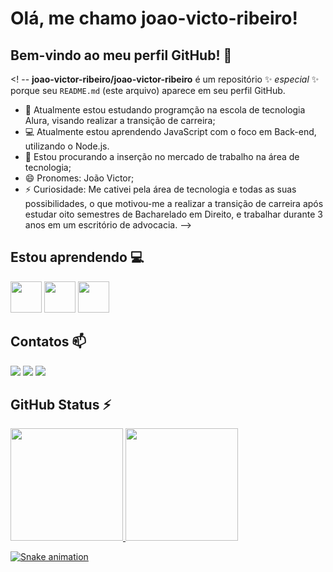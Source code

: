 # Olá, me chamo joao-victo-ribeiro!

## Bem-vindo ao meu perfil GitHub! 👋

<! --
**joao-victor-ribeiro/joao-victor-ribeiro** é um repositório ✨ _especial_ ✨ porque seu `README.md` (este arquivo) aparece em seu perfil GitHub.


- 🔭 Atualmente estou estudando programção na escola de tecnologia Alura, visando realizar a transição de carreira;
- 💻 Atualmente estou aprendendo JavaScript  com o foco em Back-end, utilizando o Node.js.
- 🎯 Estou procurando a inserção no mercado de trabalho na área de tecnologia;
- 😄 Pronomes: João Victor;
- ⚡ Curiosidade: Me cativei pela área de tecnologia e todas as suas possibilidades, o que motivou-me a realizar a transição de carreira após estudar oito semestres de Bacharelado em Direito, e trabalhar durante 3 anos em um escritório de advocacia.
-->

## Estou aprendendo 💻
<img src="https://cdn.jsdelivr.net/gh/devicons/devicon@latest/icons/javascript/javascript-original.svg" height="50px" width="50px"/> <img src="https://cdn.jsdelivr.net/gh/devicons/devicon@latest/icons/nodejs/nodejs-original-wordmark.svg" height="50px" width="50px"/> <img src="https://cdn.jsdelivr.net/gh/devicons/devicon@latest/icons/express/express-original-wordmark.svg" height="50px" width="50px"/>

## Contatos 📫
<div>
<a href = "mailto:victor.19ribeiro@gmail.com"><img loading="lazy" src="https://img.shields.io/badge/Gmail-D14836?style=for-the-badge&logo=gmail&logoColor=white" target="_blank"></a>
<a href="https://www.linkedin.com/in/joão-victor-q-ribeiro" target="_blank"><img loading="lazy" src="https://img.shields.io/badge/-LinkedIn-%230077B5?style=for-the-badge&logo=linkedin&logoColor=white" target="_blank"></a>
<a href="https://instagram.com/joaovictor_qr" target="_blank"><img loading="lazy" src="https://img.shields.io/badge/-Instagram-%23E4405F?style=for-the-badge&logo=instagram&logoColor=white" target="_blank"></a>
</div>

## GitHub Status ⚡

<div>
<a href="https://github.com/JV-QR">
<img loading="lazy" height="180em" src="https://github-readme-stats.vercel.app/api/top-langs/?username=JV-QR&layout=compact&langs_count=7&theme=dracula"/>
<img loading="lazy" height="180em" src="https://github-readme-stats.vercel.app/api?username=JV-QR&show_icons=true&theme=dracula&include_all_commits=true&count_private=true"/>
</div>

![Snake animation](https://github.com/JV-QR/JV-QR/blob/output/github-contribution-grid-snake.svg)


          
